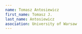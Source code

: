 ```yaml
---
name: Tomasz Antosiewicz
first_name: Tomasz J.
last_name: Antosiewicz
asociation: University of Warsaw
---
```

